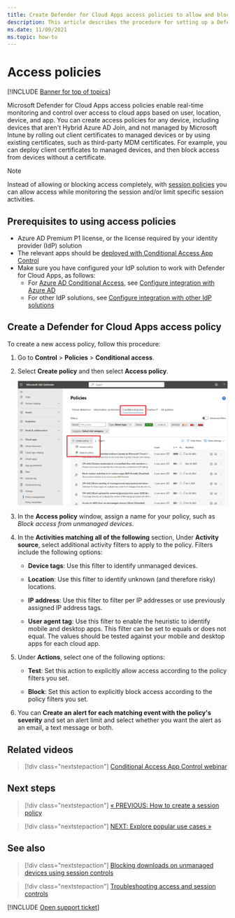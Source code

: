 ```yaml
---
title: Create Defender for Cloud Apps access policies to allow and block access
description: This article describes the procedure for setting up a Defender for Cloud Apps Conditional Access App Control access policy to allow and block access to apps connected through Azure AD using reverse proxy capabilities.
ms.date: 11/09/2021
ms.topic: how-to
---
```

# Access policies

[!INCLUDE [Banner for top of topics](includes/banner.md)]

Microsoft Defender for Cloud Apps access policies enable real-time monitoring and control over access to cloud apps based on user, location, device, and app. You can create access policies for any device, including devices that aren't Hybrid Azure AD Join, and not managed by Microsoft Intune by rolling out client certificates to managed devices or by using existing certificates, such as third-party MDM certificates. For example, you can deploy client certificates to managed devices, and then block access from devices without a certificate.

> [!NOTE]
> Instead of allowing or blocking access completely, with [session policies](session-policy-aad.md) you can allow access while monitoring the session and/or limit specific session activities.

## Prerequisites to using access policies

- Azure AD Premium P1 license, or the license required by your identity provider (IdP) solution
- The relevant apps should be [deployed with Conditional Access App Control](proxy-deployment-aad.md)
- Make sure you have configured your IdP solution to work with Defender for Cloud Apps, as follows:
  - For [Azure AD Conditional Access](/azure/active-directory/conditional-access/overview), see [Configure integration with Azure AD](proxy-deployment-aad.md#configure-integration-with-azure-ad)
  - For other IdP solutions, see [Configure integration with other IdP solutions](proxy-deployment-featured-idp.md#configure-integration-with-other-idp-solutions)

## Create a Defender for Cloud Apps access policy

To create a new access policy, follow this procedure:

1. Go to **Control** > **Policies** > **Conditional access**.

1. Select **Create policy** and then select **Access policy**.

    ![Create a Conditional access policy.](media/create-policy-from-conditional-access-tab.png)

1. In the **Access policy** window, assign a name for your policy, such as *Block access from unmanaged devices*.

1. In the **Activities matching all of the following** section, Under **Activity source**, select additional activity filters to apply to the policy. Filters include the following options:

    - **Device tags**: Use this filter to identify unmanaged devices.

    - **Location**: Use this filter to identify unknown (and therefore risky) locations.

    - **IP address**: Use this filter to filter per IP addresses or use previously assigned IP address tags.

    - **User agent tag**: Use this filter to enable the heuristic to identify mobile and desktop apps. This filter can be set to equals or does not equal. The values should be tested against your mobile and desktop apps for each cloud app.

1. Under **Actions**, select one of the following options:

    - **Test**: Set this action to explicitly allow access according to the policy filters you set.

    - **Block**: Set this action to explicitly block access according to the policy filters you set.

1. You can **Create an alert for each matching event with the policy's severity** and set an alert limit and select whether you want the alert as an email, a text message or both.

## Related videos

> [!div class="nextstepaction"]
> [Conditional Access App Control webinar](webinars.md#on-demand-webinars)

## Next steps

> [!div class="nextstepaction"]
> [« PREVIOUS: How to create a session policy](session-policy-aad.md)

> [!div class="nextstepaction"]
> [NEXT: Explore popular use cases »](use-case-proxy-block-session-aad.md)

## See also

> [!div class="nextstepaction"]
> [Blocking downloads on unmanaged devices using session controls](use-case-proxy-block-session-aad.md)

> [!div class="nextstepaction"]
> [Troubleshooting access and session controls](troubleshooting-proxy.md)

[!INCLUDE [Open support ticket](includes/support.md)]
